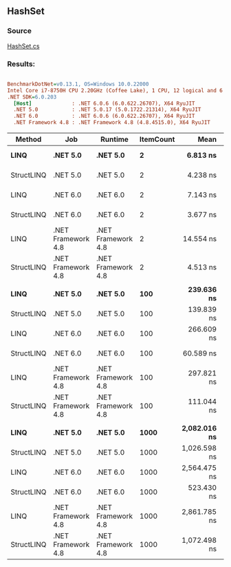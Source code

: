 ﻿## HashSet

### Source
[HashSet.cs](../../src/StructLinq.Benchmark/HashSet.cs)

### Results:
``` ini

BenchmarkDotNet=v0.13.1, OS=Windows 10.0.22000
Intel Core i7-8750H CPU 2.20GHz (Coffee Lake), 1 CPU, 12 logical and 6 physical cores
.NET SDK=6.0.203
  [Host]             : .NET 6.0.6 (6.0.622.26707), X64 RyuJIT
  .NET 5.0           : .NET 5.0.17 (5.0.1722.21314), X64 RyuJIT
  .NET 6.0           : .NET 6.0.6 (6.0.622.26707), X64 RyuJIT
  .NET Framework 4.8 : .NET Framework 4.8 (4.8.4515.0), X64 RyuJIT


```
|     Method |                Job |            Runtime | ItemCount |         Mean |      Error |     StdDev | Ratio | Allocated |
|----------- |------------------- |------------------- |---------- |-------------:|-----------:|-----------:|------:|----------:|
|       **LINQ** |           **.NET 5.0** |           **.NET 5.0** |         **2** |     **6.813 ns** |  **0.0302 ns** |  **0.0283 ns** |  **0.47** |         **-** |
| StructLINQ |           .NET 5.0 |           .NET 5.0 |         2 |     4.238 ns |  0.0086 ns |  0.0067 ns |  0.29 |         - |
|       LINQ |           .NET 6.0 |           .NET 6.0 |         2 |     7.143 ns |  0.0301 ns |  0.0281 ns |  0.49 |         - |
| StructLINQ |           .NET 6.0 |           .NET 6.0 |         2 |     3.677 ns |  0.0152 ns |  0.0142 ns |  0.25 |         - |
|       LINQ | .NET Framework 4.8 | .NET Framework 4.8 |         2 |    14.554 ns |  0.0387 ns |  0.0302 ns |  1.00 |         - |
| StructLINQ | .NET Framework 4.8 | .NET Framework 4.8 |         2 |     4.513 ns |  0.0246 ns |  0.0231 ns |  0.31 |         - |
|            |                    |                    |           |              |            |            |       |           |
|       **LINQ** |           **.NET 5.0** |           **.NET 5.0** |       **100** |   **239.636 ns** |  **0.6109 ns** |  **0.5416 ns** |  **0.80** |         **-** |
| StructLINQ |           .NET 5.0 |           .NET 5.0 |       100 |   139.839 ns |  0.2739 ns |  0.2287 ns |  0.47 |         - |
|       LINQ |           .NET 6.0 |           .NET 6.0 |       100 |   266.609 ns |  1.1347 ns |  0.8859 ns |  0.90 |         - |
| StructLINQ |           .NET 6.0 |           .NET 6.0 |       100 |    60.589 ns |  0.1978 ns |  0.1851 ns |  0.20 |         - |
|       LINQ | .NET Framework 4.8 | .NET Framework 4.8 |       100 |   297.821 ns |  0.6454 ns |  0.6037 ns |  1.00 |         - |
| StructLINQ | .NET Framework 4.8 | .NET Framework 4.8 |       100 |   111.044 ns |  0.5202 ns |  0.4866 ns |  0.37 |         - |
|            |                    |                    |           |              |            |            |       |           |
|       **LINQ** |           **.NET 5.0** |           **.NET 5.0** |      **1000** | **2,082.016 ns** | **14.5452 ns** | **12.1459 ns** |  **0.73** |         **-** |
| StructLINQ |           .NET 5.0 |           .NET 5.0 |      1000 | 1,026.598 ns |  3.1034 ns |  2.7511 ns |  0.36 |         - |
|       LINQ |           .NET 6.0 |           .NET 6.0 |      1000 | 2,564.475 ns |  4.0716 ns |  3.6094 ns |  0.90 |         - |
| StructLINQ |           .NET 6.0 |           .NET 6.0 |      1000 |   523.430 ns |  7.3381 ns |  5.7291 ns |  0.18 |         - |
|       LINQ | .NET Framework 4.8 | .NET Framework 4.8 |      1000 | 2,861.785 ns | 25.1865 ns | 21.0319 ns |  1.00 |         - |
| StructLINQ | .NET Framework 4.8 | .NET Framework 4.8 |      1000 | 1,072.498 ns | 21.1196 ns | 22.5977 ns |  0.37 |         - |
